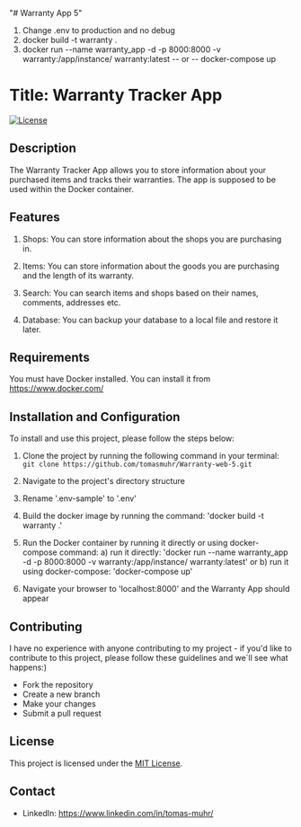 "# Warranty App 5" 
1. Change .env to production and no debug
2. docker build -t warranty .
3. docker run --name warranty_app -d -p 8000:8000 -v warranty:/app/instance/ warranty:latest
    -- or --
    docker-compose up


# Title: Warranty Tracker App

[![License](https://img.shields.io/badge/license-MIT-blue.svg)](LICENSE)

## Description

The Warranty Tracker App allows you to store information about your purchased items and tracks their warranties. The app is supposed to be used within the Docker container.

## Features

1. Shops: You can store information about the shops you are purchasing in.

2. Items: You can store information about the goods you are purchasing and the length of its warranty.

3. Search: You can search items and shops based on their names, comments, addresses etc.

4. Database: You can backup your database to a local file and restore it later.

## Requirements

You must have Docker installed. You can install it from https://www.docker.com/

## Installation and Configuration

To install and use this project, please follow the steps below:

1. Clone the project by running the following command in your terminal:
   `git clone https://github.com/tomasmuhr/Warranty-web-5.git`

3. Navigate to the project's directory structure

4. Rename '.env-sample' to '.env'

5. Build the docker image by running the command:
   'docker build -t warranty .'

5. Run the Docker container by running it directly or using docker-compose command:
   a) run it directly: 'docker run --name warranty_app -d -p 8000:8000 -v warranty:/app/instance/ warranty:latest' or 
   b) run it using docker-compose: 'docker-compose up'

6. Navigate your browser to 'localhost:8000' and the Warranty App should appear

## Contributing

I have no experience with anyone contributing to my project - if you'd like to contribute to this project, please follow these guidelines and we´ll see what happens:)

- Fork the repository
- Create a new branch
- Make your changes
- Submit a pull request

## License

This project is licensed under the [MIT License](LICENSE).

## Contact
- LinkedIn: <i class="fab fa-linkedin"></i>https://www.linkedin.com/in/tomas-muhr/